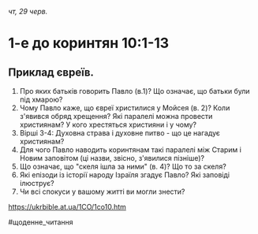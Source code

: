 
_чт, 29 черв._

# 1-е до коринтян 10:1-13

## Приклад євреїв.
1. Про яких батьків говорить Павло (в.1)? Що означає, що батьки були під хмарою?
2. Чому Павло каже, що євреї христилися у Мойсея (в. 2)? Коли з'явився обряд хрещення? Які паралелі можна провести християнам? У кого хрестяться християни і у чому?
3. Вірші 3-4: Духовна страва і духовне питво - що це нагадує християнам?
4. Для чого Павло наводить коринтянам такі паралелі між Старим і Новим заповітом (ці назви, звісно, з'явилися пізніше)?
5. Що означає, що "скеля ішла за ними" (в. 4)? Що то за скеля?
6. Які епізоди із історії народу Ізраїля згадує Павло? Які заповіді ілюструє?
7. Чи всі спокуси у вашому житті ви могли знести?

https://ukrbible.at.ua/1CO/1co10.htm 

#щоденне_читання
